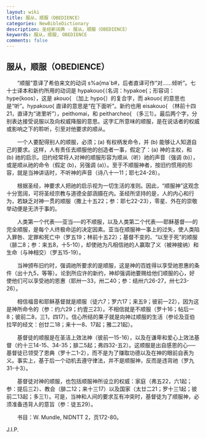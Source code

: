 ```yaml
---
layout: wiki
title: 服从，顺服（OBEDIENCE）
categories: NewBibleDictionary
description: 圣经新词典 - 服从，顺服（OBEDIENCE）
keywords: 服从，顺服, OBEDIENCE
comments: false
---
```


## 服从，顺服（OBEDIENCE）

　　“顺服”意译了希伯来文的动词 s%a{ma`b#，后者直译可作“对……倾听”。七十士译本和新约所用的动词是 hypakouo{（名词：hypakoe{；形容词：hype{koos），这是 akouo{ 〔加上 hypo{〕的复合字，而 akouo{ 的意思也是“听”。hypakouo{ 直译的意思是“在下面听”。新约也用 eisakouo{ （林前十四21，直译为“进里听”），peithomai，和 peitharcheo{ （多三1）。最后两个字，分别表达接受说服以及向权威降服的意思。这字汇所意味的顺服，是在说话者的权威或影响之下的聆听，引至对他要求的顺从。

　　一个人要配得别人的顺服，必须；(a) 有权柄发命令，并 (b) 能够让人知道自己的要求。这样，人有责任去顺服他的创造者一事，假定了：(a) 神的主权，和 (b) 祂的启示。旧约经常将人对神的顺服形容为顺从（听）祂的声音（强调 (b)），或是顺从祂的命令（假定 (b)，另强调 (a)）。至于不顺服神者，按旧约惯用的形容，就是当神讲话时，不听神的声音（诗八十一11；耶七24-28）。

　　根据圣经，神要求人把祂的启示视为一切生活的准则。因此，“顺服神”这观念十分宽阔，可将圣经宗教与道德全部涵摄在内。圣经所坚持的是，人的内心和行为，若缺乏对神一贯的顺服（撒上十五22；参：耶七22-23），零星、外在的崇敬举动便是无济于事的。

　　人类第一个代表──亚当──的不顺服，以及人类第二个代表──耶稣基督──的完全顺服，是每个人终极命运的决定因素。亚当在顺服神一事上的过失，使人类陷入罪咎、定罪和死亡中（罗五19；林前十五22）；基督不变的、“以至于死”的顺服（腓二8；参：来五8，十5-10），却使祂为凡相信祂的人赢取了义（被神接纳）和生命（与神相交）（罗五15-19）。

　　当神颁布旧约时，强调祂所要求的是顺服，这是神的百姓得以享受祂恩惠的条件（出十九5，等等）。论到所应许的新约，神却强调祂要赐给他们顺服的心，好使他们可以享受祂的恩惠（耶卅一33，卅二40；参：结卅六26-27，卅七23-26）。

　　相信福音和耶稣基督就是顺服（徒六7；罗六17；来五9；彼前一22），因为这是神所命令的（参：约六29；约壹三23）。不相信就是不顺服（罗十16；帖后一8；彼前二8，三1，四17）。信心所结的果子就是向神过顺服的生活（参论及亚伯拉罕的经文：创廿二18；来十一8、17起；雅二21起）。

　　基督徒的顺服是在圣洁上效法神（彼前一15-16），以及在谦卑和爱心上效法基督（约十三14-15、34-35；腓二5起；弗四32-五2）。这顺服是出自感恩的心──基督徒已领受了恩典（罗十二1-2），而不是为了赚取功德以及在神的眼前自表为义。事实上，基于后一个动机去遵守律法，并不是顺服神，反而是违背祂（罗九31-十3）。

　　基督徒对神的顺服，也包括顺服神所设立的权威：家庭（弗五22，六1起；参：提后三2）、教会（腓二12；来十三17）以及国家（太廿二21；罗十三1起；彼前二13起；多三1）。可是，当神和人间的要求互有冲突时，基督徒为了顺服神，必须准备违背人的意旨（参：徒五29）。

　　书目：W. Mundle, NIDNTT 2，页172-80。

J.I.P.








